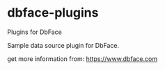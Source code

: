 # dbface-plugins
Plugins for DbFace

Sample data source plugin for DbFace.

get more information from:
https://www.dbface.com
